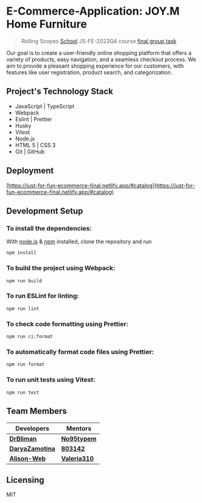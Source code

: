 # E-Commerce-Application: JOY.M Home Furniture
> Rolling Scopes [School](https://rs.school/) JS-FE-2023Q4 course [final group task](https://github.com/rolling-scopes-school/tasks/tree/master/tasks/eCommerce-Application)

Our goal is to create a user-friendly online shopping platform that offers a variety of products, easy navigation, and a seamless checkout process. We aim to provide a pleasant shopping experience for our customers, with features like user registration, product search, and categorization.

## Project's Technology Stack
- JavaScript | TypeScript
- Webpack
- Eslint | Prettier
- Husky
- Vitest
- Node.js
- HTML 5 | CSS 3
- Git | GitHub

## Deployment
[https://just-for-fun-ecommerce-final.netlify.app/#catalog](https://just-for-fun-ecommerce-final.netlify.app/#catalog)

## Development Setup
### To install the dependencies:
With [node.js](https://nodejs.org/en) & [npm](https://www.npmjs.com/) installed, clone the repository and run  
```
npm install
```

### To build the project using Webpack:
```
npm run build
```

### To run ESLint for linting:
```
npm run lint
```

### To check code formatting using Prettier:
```
npm run ci:format
```

### To automatically format code files using Prettier:
```
npm run format
```

### To run unit tests using Vitest:
```
npm run test
```

## Team Members
| Developers | Mentors |
| ---------- | ------- |
|[**DrBliman**](https://github.com/drbliman)|[**No95typem**](https://github.com/no95typem)|
|[**DaryaZamotina**](https://github.com/daryazamotina)|[**803142**](https://github.com/803142)|
|[**Alison-Web**](https://github.com/alison-web)|[**Valeria310**](https://github.com/valeria310)|

## Licensing
MIT
